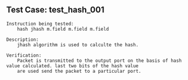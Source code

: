 Test Case: test_hash_001
-----------------------

    Instruction being tested:
        hash jhash m.field m.field m.field

    Description:
        jhash algorithm is used to calculte the hash.

    Verification:
        Packet is transmitted to the output port on the basis of hash value calculated. last two bits of the hash value
		are used send the packet to a particular port.
